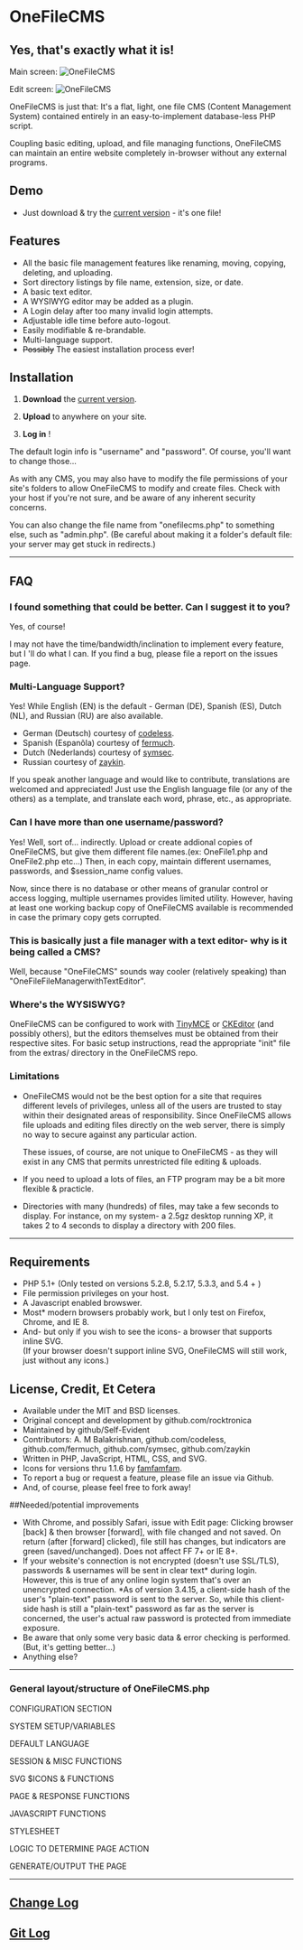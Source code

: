 # OneFileCMS

## Yes, that's exactly what it is!

Main screen:
![OneFileCMS](http://self-evident.github.com/OneFileCMS/images/OneFileCMS_screenshot.png)

Edit screen:
![OneFileCMS](http://self-evident.github.com/OneFileCMS/images/OneFileCMS_screenshot_edit.png)


OneFileCMS is just that: It's a flat, light, one file CMS (Content Management System) contained entirely in an easy-to-implement database-less PHP script.

Coupling basic editing, upload, and file managing functions, OneFileCMS can maintain an entire website completely in-browser without any external programs.

## Demo

- Just download & try the [current version](https://raw.github.com/Self-Evident/OneFileCMS/master/onefilecms.php) - it's one file!  
  

## Features
 
- All the basic file management features like renaming, moving, copying, deleting, and uploading.
- Sort directory listings by file name, extension, size, or date.
- A basic text editor.
- A WYSIWYG editor may be added as a plugin.
- A Login delay after too many invalid login attempts.
- Adjustable idle time before auto-logout.
- Easily modifiable & re-brandable.
- Multi-language support.
- <del>Possibly</del> The easiest installation process ever!

## Installation

1) **Download** the [current version](https://raw.github.com/Self-Evident/OneFileCMS/master/onefilecms.php).  

2) **Upload** to anywhere on your site.  
  
3) **Log in** !

The default login info is "username" and "password".  Of course, you'll want to change those...

As with any CMS, you may also have to modify the file permissions of your site's folders to allow OneFileCMS to modify and create files.  Check with your host if you're not sure, and be aware of any inherent security concerns.  

You can also change the file name from "onefilecms.php" to something else, such as "admin.php". (Be careful about making it a folder's default file: your server may get stuck in redirects.)

--------------------------------------------------------------------------------

## FAQ

### I found something that could be better. Can I suggest it to you?

Yes, of course!

I may not have the time/bandwidth/inclination to implement every feature, but I 'll do what I can. If you find a bug, please file a report on the issues page.


### Multi-Language Support?

Yes!  While English (EN) is the default - German (DE), Spanish (ES), Dutch (NL), and Russian (RU) are also available.


- German (Deutsch) courtesy of [codeless](http://github.com/codeless).
- Spanish (Espanõla) courtesy of [fermuch](http://github.com/fermuch).
- Dutch (Nederlands) courtesy of [symsec](http://github.com/symsec).  
- Russian courtesy of [zaykin](https://github.com/zaykin).  

If you speak another language and would like to contribute, translations are welcomed and appreciated!  Just use the English language file (or any of the others) as a template, and translate each word, phrase, etc., as appropriate.

### Can I have more than one username/password?

Yes!  Well, sort of... indirectly.  Upload or create addional copies of OneFileCMS, but give them different file names.(ex: OneFile1.php and OneFile2.php etc...)  Then, in each copy, maintain different usernames, passwords, and $session_name config values.  
  
Now, since there is no database or other means of granular control or access logging, multiple usernames provides limited utility.  However, having at least one working backup copy of OneFileCMS available is recommended in case the primary copy gets corrupted.

### This is basically just a file manager with a text editor- why is it being called a CMS?

Well, because "OneFileCMS" sounds way cooler (relatively speaking) than "OneFileFileManagerwithTextEditor".

### Where's the WYSISWYG?

OneFileCMS can be configured to work with [TinyMCE](http://tinymce.moxiecode.com) or [CKEditor](http://ckeditor.com) (and possibly others), but the editors themselves must be obtained from their respective sites.  For basic setup instructions, read the appropriate "init" file from the extras/ directory in the OneFileCMS repo.  



### Limitations

- OneFileCMS would not be the best option for a site that requires different levels of privileges, unless all of the users are trusted to stay within their designated areas of responsibility. Since OneFileCMS allows file uploads and editing files directly on the web server, there is simply no way to secure against any particular action.  

  These issues, of course, are not unique to OneFileCMS - as they will exist in any CMS that permits unrestricted file editing & uploads.

- If you need to upload a lots of files, an FTP program may be a bit more flexible & practicle.

- Directories with many (hundreds) of files, may take a few seconds to display.  For instance, on my system- a 2.5gz desktop running XP, it takes 2 to 4 seconds to display a directory with 200 files.


--------------------------------------------------------------------------------

## Requirements

- PHP 5.1+
  (Only tested on versions 5.2.8, 5.2.17, 5.3.3, and 5.4 + )
- File permission privileges on your host.
- A Javascript enabled browswer.
- Most* modern browsers probably work, but I only test on Firefox, Chrome, and IE 8.
- And- but only if you wish to see the icons- a browser that supports inline SVG.  
  (If your browser doesn't support inline SVG, OneFileCMS will still work, just without any icons.)

## License, Credit, Et Cetera  

- Available under the MIT and BSD licenses.
- Original concept and development by github.com/rocktronica
- Maintained by github/Self-Evident
- Contributors: A. M Balakrishnan, github.com/codeless, github.com/fermuch, github.com/symsec, github.com/zaykin
- Written in PHP, JavaScript, HTML, CSS, and SVG.
- Icons for versions thru 1.1.6 by [famfamfam](http://www.famfamfam.com/).
- To report a bug or request a feature, please file an issue via Github.
- And, of course, please feel free to fork away!

##Needed/potential improvements

- With Chrome, and possibly Safari, issue with Edit page: Clicking browser [back] & then browser [forward],  with file changed and not saved. On return (after [forward] clicked), file still has changes, but indicators are green (saved/unchanged). Does not affect FF 7+ or IE 8+.
- If your website's connection is not encrypted (doesn't use SSL/TLS), passwords & usernames will be sent in clear text* during login.  However, this is true of any online login system that's over an unencrypted connection.
  *As of version 3.4.15, a client-side hash of the user's "plain-text" password is sent to the server.  So, while this client-side hash is still a "plain-text" password as far as the server is concerned, the user's actual raw password is protected from immediate exposure.
- Be aware that only some very basic data & error checking is performed.  (But, it's getting better...)  
- Anything else?

--------------------------------------------------------------------------------

### General layout/structure of OneFileCMS.php
  
CONFIGURATION SECTION  
  
SYSTEM SETUP/VARIABLES  
  
DEFAULT LANGUAGE  
  
SESSION & MISC FUNCTIONS  
  
SVG $ICONS & FUNCTIONS
  
PAGE & RESPONSE FUNCTIONS  
  
JAVASCRIPT FUNCTIONS  
  
STYLESHEET  
  
LOGIC TO DETERMINE PAGE ACTION  
  
GENERATE/OUTPUT THE PAGE  

--------------------------------------------------------------------------------

## [Change Log](http://self-evident.github.com/OneFileCMS/changelog.html)

## [Git Log](https://raw.github.com/Self-Evident/OneFileCMS/gh-pages/master-branch.git.log)
